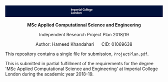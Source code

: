 ![Imperial Logo](Images/logowide.png)

<p align="center">
  <b> MSc Applied Computational Science and Engineering </b>   
</p>

<p align="center">
  Independent Research Project Plan 2018/19
</p>

<p align="center">
Author: Hameed Khandahari &nbsp&nbsp&nbsp&nbsp CID: 01069638
</p>

This repository contains a single file for submission,  `ProjectPlan.pdf`.   

This is submitted in partial fulfillment of the requirements for the degree 'MSc Applied Computational Science and Engineering' at Imperial College London during the academic year 2018-19. 

